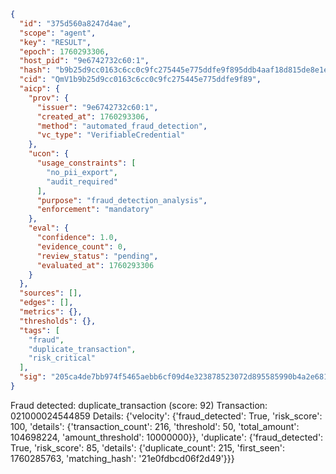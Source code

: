 ```json
{
  "id": "375d560a8247d4ae",
  "scope": "agent",
  "key": "RESULT",
  "epoch": 1760293306,
  "host_pid": "9e6742732c60:1",
  "hash": "b9b25d9cc0163c6cc0c9fc275445e775ddfe9f895ddb4aaf18d815de8e1e4e58",
  "cid": "QmV1b9b25d9cc0163c6cc0c9fc275445e775ddfe9f89",
  "aicp": {
    "prov": {
      "issuer": "9e6742732c60:1",
      "created_at": 1760293306,
      "method": "automated_fraud_detection",
      "vc_type": "VerifiableCredential"
    },
    "ucon": {
      "usage_constraints": [
        "no_pii_export",
        "audit_required"
      ],
      "purpose": "fraud_detection_analysis",
      "enforcement": "mandatory"
    },
    "eval": {
      "confidence": 1.0,
      "evidence_count": 0,
      "review_status": "pending",
      "evaluated_at": 1760293306
    }
  },
  "sources": [],
  "edges": [],
  "metrics": {},
  "thresholds": {},
  "tags": [
    "fraud",
    "duplicate_transaction",
    "risk_critical"
  ],
  "sig": "205ca4de7bb974f5465aebb6cf09d4e323878523072d895585990b4a2e681031"
}
```

Fraud detected: duplicate_transaction (score: 92)
Transaction: 021000024544859
Details: {'velocity': {'fraud_detected': True, 'risk_score': 100, 'details': {'transaction_count': 216, 'threshold': 50, 'total_amount': 104698224, 'amount_threshold': 10000000}}, 'duplicate': {'fraud_detected': True, 'risk_score': 85, 'details': {'duplicate_count': 215, 'first_seen': 1760285763, 'matching_hash': '21e0fdbcd06f2d49'}}}
